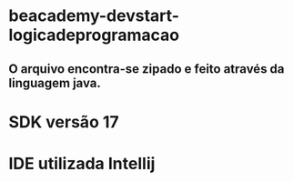 # beacademy-devstart-logicadeprogramacao

## O arquivo encontra-se zipado e feito através da linguagem java.
# SDK versão 17
# IDE utilizada Intellij
